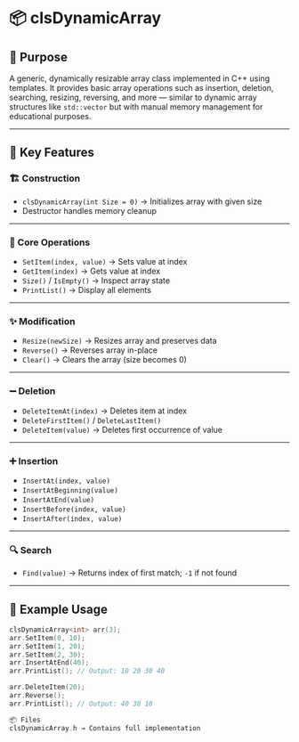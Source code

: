 # 📦 clsDynamicArray<T>

## 📌 Purpose
A generic, dynamically resizable array class implemented in C++ using templates. It provides basic array operations such as insertion, deletion, searching, resizing, reversing, and more — similar to dynamic array structures like `std::vector` but with manual memory management for educational purposes.

---

## 🧱 Key Features

### 🏗️ Construction
- `clsDynamicArray(int Size = 0)` → Initializes array with given size
- Destructor handles memory cleanup

---

### 🔁 Core Operations
- `SetItem(index, value)` → Sets value at index
- `GetItem(index)` → Gets value at index
- `Size()` / `IsEmpty()` → Inspect array state
- `PrintList()` → Display all elements

---

### ✨ Modification
- `Resize(newSize)` → Resizes array and preserves data
- `Reverse()` → Reverses array in-place
- `Clear()` → Clears the array (size becomes 0)

---

### ➖ Deletion
- `DeleteItemAt(index)` → Deletes item at index
- `DeleteFirstItem()` / `DeleteLastItem()`
- `DeleteItem(value)` → Deletes first occurrence of value

---

### ➕ Insertion
- `InsertAt(index, value)`
- `InsertAtBeginning(value)`
- `InsertAtEnd(value)`
- `InsertBefore(index, value)`
- `InsertAfter(index, value)`

---

### 🔍 Search
- `Find(value)` → Returns index of first match; `-1` if not found

---

## 🧪 Example Usage
```cpp
clsDynamicArray<int> arr(3);
arr.SetItem(0, 10);
arr.SetItem(1, 20);
arr.SetItem(2, 30);
arr.InsertAtEnd(40);
arr.PrintList(); // Output: 10 20 30 40

arr.DeleteItem(20);
arr.Reverse();
arr.PrintList(); // Output: 40 30 10

📦 Files
clsDynamicArray.h → Contains full implementation